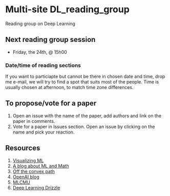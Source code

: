 # Multi-site DL_reading_group
Reading group on Deep Learning

## Next reading group session
- Friday, the 24th, @ 15h00

### Date/time of reading sections
If you want to particiapte but cannot be there in chosen date and time, drop me e-mail, 
we will try to find a spot that suits most of the people.
Time is usually chosen at afternoon, to match time zone differences.

## To propose/vote for a paper
1. Open an issue with the name of the paper,
add authors and link on the paper in comments.
2. Vote for a paper in Issues section. Open an issue by clicking on the name and pick your reaction.

## Resources
1. [Visualizing ML](http://jalammar.github.io)
2. [A blog about ML and Math](https://rajatvd.github.io)
3. [Off the convex path](http://www.offconvex.org)
4. [OpenAI blog](https://openai.com/blog/)
5. [MLCMU](https://blog.ml.cmu.edu)
6. [Deep Learning Drizzle](https://deep-learning-drizzle.github.io)
